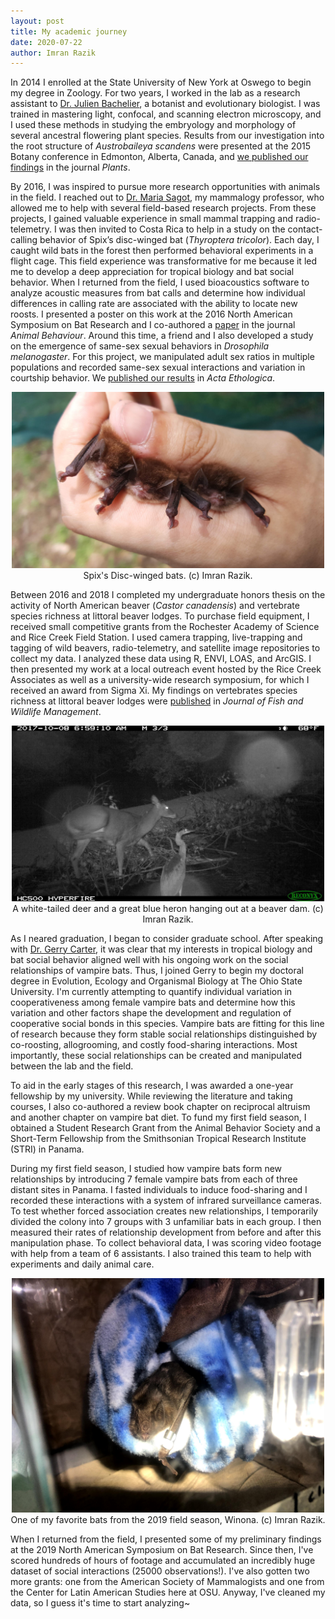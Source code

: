 ```yaml
---
layout: post
title: My academic journey
date: 2020-07-22
author: Imran Razik
---
```

In 2014 I enrolled at the State University of New York at Oswego to begin my degree in Zoology. For two years, I worked in the lab as a research assistant to [Dr. Julien Bachelier](https://www.bcp.fu-berlin.de/en/biologie/arbeitsgruppen/botanik/ag_bachelier/index.html), a botanist and evolutionary biologist. I was trained in mastering light, confocal, and scanning electron microscopy, and I used these methods in studying the embryology and morphology of several ancestral flowering plant species. Results from our investigation into the root structure of *Austrobaileya scandens* were presented at the 2015 Botany conference in Edmonton, Alberta, Canada, and [we published our findings](https://www.mdpi.com/2223-7747/9/1/54/htm) in the journal *Plants*. 

By 2016, I was inspired to pursue more research opportunities with animals in the field. I reached out to [Dr. Maria Sagot](https://sagotlab.org/), my mammalogy professor, who allowed me to help with several field-based research projects. From these projects, I gained valuable experience in small mammal trapping and radio-telemetry. I was then invited to Costa Rica to help in a study on the contact-calling behavior of Spix’s disc-winged bat (*Thyroptera tricolor*). Each day, I caught wild bats in the forest then performed behavioral experiments in a flight cage. This field experience was transformative for me because it led me to develop a deep appreciation for tropical biology and bat social behavior. When I returned from the field, I used bioacoustics software to analyze acoustic measures from bat calls and determine how individual differences in calling rate are associated with the ability to locate new roosts. I presented a poster on this work at the 2016 North American Symposium on Bat Research and I co-authored a [paper](https://www.researchgate.net/publication/326447054_The_importance_of_group_vocal_behaviour_in_roost_finding) in the journal *Animal Behaviour*. Around this time, a friend and I also developed a study on the emergence of same-sex sexual behaviors in *Drosophila melanogaster*. For this project, we manipulated adult sex ratios in multiple populations and recorded same-sex sexual interactions and variation in courtship behavior. We [published our results](https://www.researchgate.net/publication/325856295_Same-sex_courtship_behaviors_in_male-biased_populations_evidence_for_the_mistaken_identity_hypothesis) in *Acta Ethologica*. 

<p align="center">
  <img src="/assets/image13.jpg" width="500"> <br/>
  Spix's Disc-winged bats. (c) Imran Razik.
</p>  

Between 2016 and 2018 I completed my undergraduate honors thesis on the activity of North American beaver (*Castor canadensis*) and vertebrate species richness at littoral beaver lodges. To purchase field equipment, I received small competitive grants from the Rochester Academy of Science and Rice Creek Field Station. I used camera trapping, live-trapping and tagging of wild beavers, radio-telemetry, and satellite image repositories to collect my data. I analyzed these data using R, ENVI, LOAS, and ArcGIS. I then presented my work at a local outreach event hosted by the Rice Creek Associates as well as a university-wide research symposium, for which I received an award from Sigma Xi. My findings on vertebrates species richness at littoral beaver lodges were [published](https://meridian.allenpress.com/jfwm/article/doi/10.3996/092019-JFWM-078/436700/Vertebrate-species-richness-at-littoral-beaver) in *Journal of Fish and Wildlife Management*. 

<p align="center">
  <img src="/assets/image6.JPG" width="500"> <br/>
  A white-tailed deer and a great blue heron hanging out at a beaver dam. (c) Imran Razik.
</p>  

As I neared graduation, I began to consider graduate school. After speaking with [Dr. Gerry Carter](https://socialbat.org/), it was clear that my interests in tropical biology and bat social behavior aligned well with his ongoing work on the social relationships of vampire bats. Thus, I joined Gerry to begin my doctoral degree in Evolution, Ecology and Organismal Biology at The Ohio State University. I'm currently attempting to quantify individual variation in cooperativeness among female vampire bats and determine how this variation and other factors shape the development and regulation of cooperative social bonds in this species. Vampire bats are fitting for this line of research because they form stable social relationships distinguished by co-roosting, allogrooming, and costly food-sharing interactions. Most importantly, these social relationships can be created and manipulated between the lab and the field.  

To aid in the early stages of this research, I was awarded a one-year fellowship by my university. While reviewing the literature and taking courses, I also co-authored a review book chapter on reciprocal altruism and another chapter on vampire bat diet. To fund my first field season, I obtained a Student Research Grant from the Animal Behavior Society and a Short-Term Fellowship from the Smithsonian Tropical Research Institute (STRI) in Panama. 

During my first field season, I studied how vampire bats form new relationships by introducing 7 female vampire bats from each of three distant sites in Panama. I fasted individuals to induce food-sharing and I recorded these interactions with a system of infrared surveillance cameras. To test whether forced association creates new relationships, I temporarily divided the colony into 7 groups with 3 unfamiliar bats in each group. I then measured their rates of relationship development from before and after this manipulation phase. To collect behavioral data, I was scoring video footage with help from a team of 6 assistants. I also trained this team to help with experiments and daily animal care. 

<p align="center">
  <img src="/assets/IMG_4282.jpg" width="500"> <br/>
  One of my favorite bats from the 2019 field season, Winona. (c) Imran Razik.
</p>  

When I returned from the field, I presented some of my preliminary findings at the 2019 North American Symposium on Bat Research. Since then, I've scored hundreds of hours of footage and accumulated an incredibly huge dataset of social interactions (25000 observations!). I've also gotten two more grants: one from the American Society of Mammalogists and one from the Center for Latin American Studies here at OSU. Anyway, I've cleaned my data, so I guess it's time to start analyzing~ 




